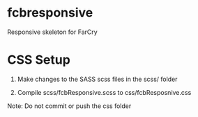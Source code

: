 fcbresponsive
=============

Responsive skeleton for FarCry

CSS Setup
======

1. Make changes to the SASS scss files in the scss/ folder

2. Compile  scss/fcbResponsive.scss to css/fcbResposnive.css

Note: Do not commit or push the css folder
